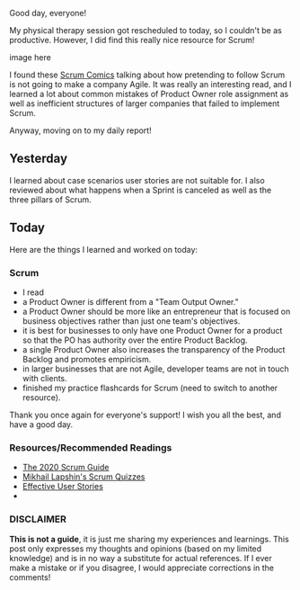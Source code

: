 Good day, everyone!

My physical therapy session got rescheduled to today, so I couldn't be as productive. However, I did find this really nice resource for Scrum!

image here

I found these [Scrum Comics](https://seattlescrum.com/downloads/Why-Scrum-Isnt-Making-Your-Company-Very-Agile-v2.pdf) talking about how pretending to follow Scrum is not going to make a company Agile. It was really an interesting read, and I learned a lot about common mistakes of Product Owner role assignment as well as inefficient structures of larger companies that failed to implement Scrum.

Anyway, moving on to my daily report!

## Yesterday

I learned about case scenarios user stories are not suitable for. I also reviewed about what happens when a Sprint is canceled as well as the three pillars of Scrum.

## Today

Here are the things I learned and worked on today:

### Scrum

- I read
- a Product Owner is different from a "Team Output Owner."
- a Product Owner should be more like an entrepreneur that is focused on business objectives rather than just one team's objectives.
- it is best for businesses to only have one Product Owner for a product so that the PO has authority over the entire Product Backlog.
- a single Product Owner also increases the transparency of the Product Backlog and promotes empiricism.
- in larger businesses that are not Agile, developer teams are not in touch with clients.
- finished my practice flashcards for Scrum (need to switch to another resource).

Thank you once again for everyone's support! I wish you all the best, and have a good day.

### Resources/Recommended Readings

- [The 2020 Scrum Guide](https://scrumguides.org/scrum-guide.html)
- [Mikhail Lapshin's Scrum Quizzes](https://mlapshin.com/index.php/scrum-quizzes/)
- [Effective User Stories](https://www.visual-paradigm.com/scrum/3c-and-invest-guide/)
- []()

### DISCLAIMER

**This is not a guide**, it is just me sharing my experiences and learnings. This post only expresses my thoughts and opinions (based on my limited knowledge) and is in no way a substitute for actual references. If I ever make a mistake or if you disagree, I would appreciate corrections in the comments!

